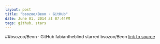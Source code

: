 ```yaml
---
layout: post
title: "bsozoo/Beon · GitHub"
date: June 01, 2014 at 07:44PM
tags: github, stars
---
```

##bsozoo/Beon · GitHub
fabiantheblind starred bsozoo/Beon
[link to source](http://ift.tt/1n0TiVI) 
